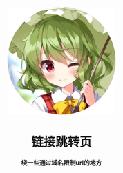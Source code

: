 <!-- markdownlint-disable MD041 -->
<p align='center'>
    <a herf=''>
        <img src='./logo.webp' width='250px' height='250px' akt='YuukaBot'>
    </a>
</p>

<div align="center">

# 链接跳转页

<!-- prettier-ignore-start -->
<!-- markdownlint-disable-next-line MD036 -->
**绕一些通过域名限制url的地方**
<!-- prettier-ignore-end -->

</div>
